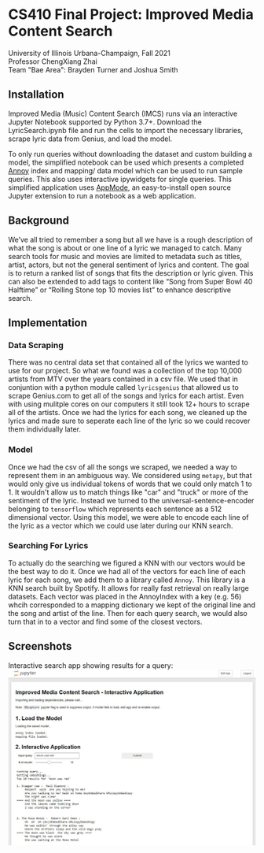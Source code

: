 # CS410 Final Project: Improved Media Content Search
University of Illinois Urbana-Champaign, Fall 2021  
Professor ChengXiang Zhai  
Team "Bae Area": Brayden Turner and Joshua Smith

## Installation
Improved Media (Music) Content Search (IMCS) runs via an interactive Jupyter Notebook supported by Python 3.7+. Download the LyricSearch.ipynb file and run the cells to import the necessary libraries, scrape lyric data from Genius, and load the model.

To only run queries without downloading the dataset and custom building a model, the simplified notebook can be used which presents a completed [Annoy](https://github.com/spotify/annoy) index and mapping/ data model which can be used to run sample queries. This also uses interactive ipywidgets for single queries. This simplified application uses [AppMode](https://github.com/oschuett/appmode), an easy-to-install open source Jupyter extension to run a notebook as a web application.

## Background
We’ve all tried to remember a song but all we have is a rough description of what the song is about or one line of a lyric we managed to catch. Many search tools for music and movies are limited to metadata such as titles, artist, actors, but not the general sentiment of lyrics and content. The goal is to return a ranked list of songs that fits the description or lyric given. This can also be extended to add tags to content like “Song from Super Bowl 40 Halftime” or “Rolling Stone top 10 movies list” to enhance descriptive search.

## Implementation
### Data Scraping
There was no central data set that contained all of the lyrics we wanted to use for our project. So what we found was a collection of the top 10,000 artists from MTV over the years contained in a csv file. We used that in conjuntion with a python module called `lyricsgenius` that allowed us to scrape Genius.com to get all of the songs and lyrics for each artist. Even with using mulitple cores on our computers it still took 12+ hours to scrape all of the artists. Once we had the lyrics for each song, we cleaned up the lyrics and made sure to seperate each line of the lyric so we could recover them individually later.

### Model
Once we had the csv of all the songs we scraped, we needed a way to represent them in an ambiguous way. We considered using `metapy`, but that would only give us individual tokens of words that we could only match 1 to 1. It wouldn't allow us to match things like "car" and "truck" or more of the sentiment of the lyric. Instead we turned to the universal-sentence-encoder belonging to `tensorflow` which represents each sentence as a 512 dimensional vector. Using this model, we were able to encode each line of the lyric as a vector which we could use later during our KNN search.

### Searching For Lyrics
To actually do the searching we figured a KNN with our vectors would be the best way to do it. Once we had all of the vectors for each line of each lyric for each song, we add them to a library called `Annoy`. This library is a KNN search built by Spotify. It allows for really fast retrieval on really large datasets. Each vector was placed in the AnnoyIndex with a key (e.g. 56) whcih corresponded to a mapping dictionary we kept of the original line and the song and artist of the line. Then for each query search, we would also turn that in to a vector and find some of the closest vectors.


## Screenshots
Interactive search app showing results for a query:
![interactive search example](https://github.com/braydenturner/CourseProject/blob/main/screenshots/interactive1.JPG)
